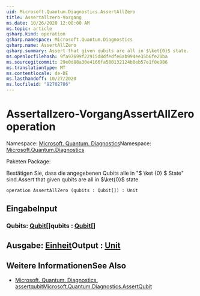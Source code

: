 ```yaml
---
uid: Microsoft.Quantum.Diagnostics.AssertAllZero
title: Assertallzero-Vorgang
ms.date: 10/26/2020 12:00:00 AM
ms.topic: article
qsharp.kind: operation
qsharp.namespace: Microsoft.Quantum.Diagnostics
qsharp.name: AssertAllZero
qsharp.summary: Assert that given qubits are all in $\ket{0}$ state.
ms.openlocfilehash: 9fa97699f22915d8dfedfe6ab994ee35b6fe20ba
ms.sourcegitcommit: 29e0d88a30e4166fa580132124b0eb57e1f0e986
ms.translationtype: MT
ms.contentlocale: de-DE
ms.lasthandoff: 10/27/2020
ms.locfileid: "92702786"
---
```

# <a name="assertallzero-operation"></a><span data-ttu-id="d9a10-102">Assertallzero-Vorgang</span><span class="sxs-lookup"><span data-stu-id="d9a10-102">AssertAllZero operation</span></span>

<span data-ttu-id="d9a10-103">Namespace: [Microsoft. Quantum. Diagnostics](xref:Microsoft.Quantum.Diagnostics)</span><span class="sxs-lookup"><span data-stu-id="d9a10-103">Namespace: [Microsoft.Quantum.Diagnostics](xref:Microsoft.Quantum.Diagnostics)</span></span>

<span data-ttu-id="d9a10-104">Paketen [](https://nuget.org/packages/)</span><span class="sxs-lookup"><span data-stu-id="d9a10-104">Package: [](https://nuget.org/packages/)</span></span>


<span data-ttu-id="d9a10-105">Bestätigen Sie, dass die angegebenen Qubits alle in "$ \ket {0} $ State" sind.</span><span class="sxs-lookup"><span data-stu-id="d9a10-105">Assert that given qubits are all in $\ket{0}$ state.</span></span>

```qsharp
operation AssertAllZero (qubits : Qubit[]) : Unit
```


## <a name="input"></a><span data-ttu-id="d9a10-106">Eingabe</span><span class="sxs-lookup"><span data-stu-id="d9a10-106">Input</span></span>

### <a name="qubits--qubit"></a><span data-ttu-id="d9a10-107">Qubits: [Qubit](xref:microsoft.quantum.lang-ref.qubit)[]</span><span class="sxs-lookup"><span data-stu-id="d9a10-107">qubits : [Qubit](xref:microsoft.quantum.lang-ref.qubit)[]</span></span>





## <a name="output--unit"></a><span data-ttu-id="d9a10-108">Ausgabe: [Einheit](xref:microsoft.quantum.lang-ref.unit)</span><span class="sxs-lookup"><span data-stu-id="d9a10-108">Output : [Unit](xref:microsoft.quantum.lang-ref.unit)</span></span>



## <a name="see-also"></a><span data-ttu-id="d9a10-109">Weitere Informationen</span><span class="sxs-lookup"><span data-stu-id="d9a10-109">See Also</span></span>

- [<span data-ttu-id="d9a10-110">Microsoft. Quantum. Diagnostics. assertqubit</span><span class="sxs-lookup"><span data-stu-id="d9a10-110">Microsoft.Quantum.Diagnostics.AssertQubit</span></span>](xref:Microsoft.Quantum.Diagnostics.AssertQubit)